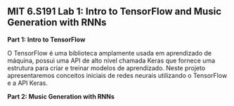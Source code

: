 ## MIT 6.S191 Lab 1: Intro to TensorFlow and Music Generation with RNNs

**Part 1: Intro to TensorFlow**

O TensorFlow é uma biblioteca amplamente usada em aprendizado de máquina, possui uma API de alto nível chamada Keras que fornece uma estrutura para criar e treinar modelos de aprendizado. 
Neste projeto apresentaremos conceitos iniciais de redes neurais utilizando o TensorFlow e a API Keras.

**Part 2: Music Generation with RNNs**
